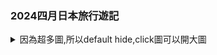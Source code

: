 <!--
.. title: 2024四月東京旅行(日光,秩父,大洗)
.. slug: 2024-april-tokyo-trip
.. date: 2024-05-03 00:03:54 UTC+08:00
.. tags: chinese,daily,travel
.. category: daily
.. link: 
.. description: 
.. type: text
-->

### 2024四月日本旅行遊記
<details>
<summary>因為超多圖,所以default hide,click圖可以開大圖</summary>
<h4>第一日</h4>
<details>
<br/>
係品川Prince Sakura Hotel住
<details>
    <summary>睇圖</summary>
    <a href="/images/2024_apr_tokyo_trip/20240423_174629.jpg">
        <img loading="lazy" src="/images/2024_apr_tokyo_trip/20240423_174629.thumbnail.jpg"/>
    </a>
    <br/>
    <a href="/images/2024_apr_tokyo_trip/20240423_174833.jpg">
        <img loading="lazy" src="/images/2024_apr_tokyo_trip/20240423_174833.thumbnail.jpg"/>
    </a>
    <br/>
    <a href="/images/2024_apr_tokyo_trip/20240423_182421.jpg">
        <img loading="lazy" src="/images/2024_apr_tokyo_trip/20240423_182421.thumbnail.jpg"/>
    </a>
    <br/>
    <a href="/images/2024_apr_tokyo_trip/20240423_182426.jpg">
        <img loading="lazy" src="/images/2024_apr_tokyo_trip/20240423_182426.thumbnail.jpg"/>
    </a>
    <br/>
    <a href="/images/2024_apr_tokyo_trip/20240423_182432.jpg">
        <img loading="lazy" src="/images/2024_apr_tokyo_trip/20240423_182432.thumbnail.jpg"/>
    </a>
    <br/>
    <a href="/images/2024_apr_tokyo_trip/20240423_182559.jpg">
        <img loading="lazy" src="/images/2024_apr_tokyo_trip/20240423_182559.thumbnail.jpg"/>
    </a>
    <br/>
    <a href="/images/2024_apr_tokyo_trip/20240423_182955.jpg">
        <img loading="lazy" src="/images/2024_apr_tokyo_trip/20240423_182955.thumbnail.jpg"/>
    </a>
    <br/>
    <a href="/images/2024_apr_tokyo_trip/20240423_235701.jpg"><img loading="lazy" src="/images/2024_apr_tokyo_trip/20240423_235701.thumbnail.jpg"></a><br/>
</details>

<br/>
夜晚食焼肉ジャンボはなれ
<details>
    <summary>睇圖</summary>
    <a href="/images/2024_apr_tokyo_trip/20240423_214047.jpg">
        <img loading="lazy" src="/images/2024_apr_tokyo_trip/20240423_214047.thumbnail.jpg"/>
    </a>
    <br/>
    <a href="/images/2024_apr_tokyo_trip/20240423_214540.jpg">
        <img loading="lazy" src="/images/2024_apr_tokyo_trip/20240423_214540.thumbnail.jpg"/>
    </a>
    <br/>
    <a href="/images/2024_apr_tokyo_trip/20240423_225015.jpg"><img loading="lazy" src="/images/2024_apr_tokyo_trip/20240423_225015.thumbnail.jpg"></a><br/>
    <a href="/images/2024_apr_tokyo_trip/20240423_215122.jpg"><img loading="lazy" src="/images/2024_apr_tokyo_trip/20240423_215122.thumbnail.jpg"></a><br/>
    <a href="/images/2024_apr_tokyo_trip/20240423_215330.jpg"><img loading="lazy" src="/images/2024_apr_tokyo_trip/20240423_215330.thumbnail.jpg"></a><br/>
    <a href="/images/2024_apr_tokyo_trip/20240423_215715.jpg"><img loading="lazy" src="/images/2024_apr_tokyo_trip/20240423_215715.thumbnail.jpg"></a><br/>
    <a href="/images/2024_apr_tokyo_trip/20240423_220259.jpg"><img loading="lazy" src="/images/2024_apr_tokyo_trip/20240423_220259.thumbnail.jpg"></a><br/>
    <a href="/images/2024_apr_tokyo_trip/20240423_222114.jpg"><img loading="lazy" src="/images/2024_apr_tokyo_trip/20240423_222114.thumbnail.jpg"></a><br/>
    <a href="/images/2024_apr_tokyo_trip/20240423_223130.jpg"><img loading="lazy" src="/images/2024_apr_tokyo_trip/20240423_223130.thumbnail.jpg"></a><br/>
    <a href="/images/2024_apr_tokyo_trip/20240423_223409.jpg"><img loading="lazy" src="/images/2024_apr_tokyo_trip/20240423_223409.thumbnail.jpg"></a><br/>
    <a href="/images/2024_apr_tokyo_trip/20240423_225005.jpg"><img loading="lazy" src="/images/2024_apr_tokyo_trip/20240423_225005.thumbnail.jpg"></a><br/>
    <a href="/images/2024_apr_tokyo_trip/20240423_225008.jpg"><img loading="lazy" src="/images/2024_apr_tokyo_trip/20240423_225008.thumbnail.jpg"></a><br/>
</details>
</details>

<h4>第二日</h4>
<details>
<br/>
朝早淺草
<details>
    <summary>睇圖</summary>
<a href="/images/2024_apr_tokyo_trip/20240424_080225.jpg"><img loading="lazy" src="/images/2024_apr_tokyo_trip/20240424_080225.thumbnail.jpg"></a><br/>
<a href="/images/2024_apr_tokyo_trip/20240424_080752.jpg"><img loading="lazy" src="/images/2024_apr_tokyo_trip/20240424_080752.thumbnail.jpg"></a><br/>
<a href="/images/2024_apr_tokyo_trip/20240424_080757.jpg"><img loading="lazy" src="/images/2024_apr_tokyo_trip/20240424_080757.thumbnail.jpg"></a><br/>
<a href="/images/2024_apr_tokyo_trip/20240424_080932.jpg"><img loading="lazy" src="/images/2024_apr_tokyo_trip/20240424_080932.thumbnail.jpg"></a><br/>
<a href="/images/2024_apr_tokyo_trip/20240424_081216.jpg"><img loading="lazy" src="/images/2024_apr_tokyo_trip/20240424_081216.thumbnail.jpg"></a><br/>
</details>

<br/>
去日光
<details>
    <summary>睇圖</summary>
<a href="/images/2024_apr_tokyo_trip/20240424_085009.jpg"><img loading="lazy" src="/images/2024_apr_tokyo_trip/20240424_085009.thumbnail.jpg"></a><br/>
</details>

<br/>
日光東照宮
<details>
    <summary>睇圖</summary>
<a href="/images/2024_apr_tokyo_trip/20240424_112839.jpg"><img loading="lazy" src="/images/2024_apr_tokyo_trip/20240424_112839.thumbnail.jpg"></a><br/>
<a href="/images/2024_apr_tokyo_trip/20240424_113150.jpg"><img loading="lazy" src="/images/2024_apr_tokyo_trip/20240424_113150.thumbnail.jpg"></a><br/>
<a href="/images/2024_apr_tokyo_trip/20240424_113157.jpg"><img loading="lazy" src="/images/2024_apr_tokyo_trip/20240424_113157.thumbnail.jpg"></a><br/>
<a href="/images/2024_apr_tokyo_trip/20240424_113423.jpg"><img loading="lazy" src="/images/2024_apr_tokyo_trip/20240424_113423.thumbnail.jpg"></a><br/>
<a href="/images/2024_apr_tokyo_trip/20240424_113823.jpg"><img loading="lazy" src="/images/2024_apr_tokyo_trip/20240424_113823.thumbnail.jpg"></a><br/>
<a href="/images/2024_apr_tokyo_trip/20240424_113829.jpg"><img loading="lazy" src="/images/2024_apr_tokyo_trip/20240424_113829.thumbnail.jpg"></a><br/>
<a href="/images/2024_apr_tokyo_trip/20240424_113918.jpg"><img loading="lazy" src="/images/2024_apr_tokyo_trip/20240424_113918.thumbnail.jpg"></a><br/>
<a href="/images/2024_apr_tokyo_trip/20240424_113937.jpg"><img loading="lazy" src="/images/2024_apr_tokyo_trip/20240424_113937.thumbnail.jpg"></a><br/>
<a href="/images/2024_apr_tokyo_trip/20240424_113957.jpg"><img loading="lazy" src="/images/2024_apr_tokyo_trip/20240424_113957.thumbnail.jpg"></a><br/>
<a href="/images/2024_apr_tokyo_trip/20240424_114202.jpg"><img loading="lazy" src="/images/2024_apr_tokyo_trip/20240424_114202.thumbnail.jpg"></a><br/>
<a href="/images/2024_apr_tokyo_trip/20240424_114210.jpg"><img loading="lazy" src="/images/2024_apr_tokyo_trip/20240424_114210.thumbnail.jpg"></a><br/>
<a href="/images/2024_apr_tokyo_trip/20240424_114218.jpg"><img loading="lazy" src="/images/2024_apr_tokyo_trip/20240424_114218.thumbnail.jpg"></a><br/>
<a href="/images/2024_apr_tokyo_trip/20240424_114246.jpg"><img loading="lazy" src="/images/2024_apr_tokyo_trip/20240424_114246.thumbnail.jpg"></a><br/>
<a href="/images/2024_apr_tokyo_trip/20240424_114321.jpg"><img loading="lazy" src="/images/2024_apr_tokyo_trip/20240424_114321.thumbnail.jpg"></a><br/>
<a href="/images/2024_apr_tokyo_trip/20240424_114328.jpg"><img loading="lazy" src="/images/2024_apr_tokyo_trip/20240424_114328.thumbnail.jpg"></a><br/>
<a href="/images/2024_apr_tokyo_trip/20240424_114334.jpg"><img loading="lazy" src="/images/2024_apr_tokyo_trip/20240424_114334.thumbnail.jpg"></a><br/>
<a href="/images/2024_apr_tokyo_trip/20240424_114424.jpg"><img loading="lazy" src="/images/2024_apr_tokyo_trip/20240424_114424.thumbnail.jpg"></a><br/>
<a href="/images/2024_apr_tokyo_trip/20240424_114456.jpg"><img loading="lazy" src="/images/2024_apr_tokyo_trip/20240424_114456.thumbnail.jpg"></a><br/>
<a href="/images/2024_apr_tokyo_trip/20240424_115349.jpg"><img loading="lazy" src="/images/2024_apr_tokyo_trip/20240424_115349.thumbnail.jpg"></a><br/>
<a href="/images/2024_apr_tokyo_trip/20240424_115421.jpg"><img loading="lazy" src="/images/2024_apr_tokyo_trip/20240424_115421.thumbnail.jpg"></a><br/>
<a href="/images/2024_apr_tokyo_trip/20240424_115426.jpg"><img loading="lazy" src="/images/2024_apr_tokyo_trip/20240424_115426.thumbnail.jpg"></a><br/>
<a href="/images/2024_apr_tokyo_trip/20240424_115644.jpg"><img loading="lazy" src="/images/2024_apr_tokyo_trip/20240424_115644.thumbnail.jpg"></a><br/>
<a href="/images/2024_apr_tokyo_trip/20240424_120323.jpg"><img loading="lazy" src="/images/2024_apr_tokyo_trip/20240424_120323.thumbnail.jpg"></a><br/>
<a href="/images/2024_apr_tokyo_trip/20240424_121730.jpg"><img loading="lazy" src="/images/2024_apr_tokyo_trip/20240424_121730.thumbnail.jpg"></a><br/>
<a href="/images/2024_apr_tokyo_trip/20240424_121906.jpg"><img loading="lazy" src="/images/2024_apr_tokyo_trip/20240424_121906.thumbnail.jpg"></a><br/>
<a href="/images/2024_apr_tokyo_trip/20240424_121909.jpg"><img loading="lazy" src="/images/2024_apr_tokyo_trip/20240424_121909.thumbnail.jpg"></a><br/>
<a href="/images/2024_apr_tokyo_trip/20240424_124822.jpg"><img loading="lazy" src="/images/2024_apr_tokyo_trip/20240424_124822.thumbnail.jpg"></a><br/>
<a href="/images/2024_apr_tokyo_trip/20240424_124948.jpg"><img loading="lazy" src="/images/2024_apr_tokyo_trip/20240424_124948.thumbnail.jpg"></a><br/>
<a href="/images/2024_apr_tokyo_trip/20240424_125051.jpg"><img loading="lazy" src="/images/2024_apr_tokyo_trip/20240424_125051.thumbnail.jpg"></a><br/>
<a href="/images/2024_apr_tokyo_trip/20240424_125200.jpg"><img loading="lazy" src="/images/2024_apr_tokyo_trip/20240424_125200.thumbnail.jpg"></a><br/>
<a href="/images/2024_apr_tokyo_trip/20240424_125404.jpg"><img loading="lazy" src="/images/2024_apr_tokyo_trip/20240424_125404.thumbnail.jpg"></a><br/>
<a href="/images/2024_apr_tokyo_trip/20240424_125406.jpg"><img loading="lazy" src="/images/2024_apr_tokyo_trip/20240424_125406.thumbnail.jpg"></a><br/>
<a href="/images/2024_apr_tokyo_trip/20240424_130334.jpg"><img loading="lazy" src="/images/2024_apr_tokyo_trip/20240424_130334.thumbnail.jpg"></a><br/>
</details>

<br/>
經過いろは坂上左山
<details>
    <summary>睇圖</summary>
<a href="/images/2024_apr_tokyo_trip/20240424_141532.jpg"><img loading="lazy" src="/images/2024_apr_tokyo_trip/20240424_141532.thumbnail.jpg"></a><br/>
<a href="/images/2024_apr_tokyo_trip/20240424_141804.jpg"><img loading="lazy" src="/images/2024_apr_tokyo_trip/20240424_141804.thumbnail.jpg"></a><br/>
<a href="/images/2024_apr_tokyo_trip/20240424_141807.jpg"><img loading="lazy" src="/images/2024_apr_tokyo_trip/20240424_141807.thumbnail.jpg"></a><br/>
<a href="/images/2024_apr_tokyo_trip/20240424_142031.jpg"><img loading="lazy" src="/images/2024_apr_tokyo_trip/20240424_142031.thumbnail.jpg"></a><br/>
<a href="/images/2024_apr_tokyo_trip/20240424_142137.jpg"><img loading="lazy" src="/images/2024_apr_tokyo_trip/20240424_142137.thumbnail.jpg"></a><br/>
<a href="/images/2024_apr_tokyo_trip/20240424_142356.jpg"><img loading="lazy" src="/images/2024_apr_tokyo_trip/20240424_142356.thumbnail.jpg"></a><br/>
<a href="/images/2024_apr_tokyo_trip/20240424_143037.jpg"><img loading="lazy" src="/images/2024_apr_tokyo_trip/20240424_143037.thumbnail.jpg"></a><br/>
<a href="/images/2024_apr_tokyo_trip/20240424_143045.jpg"><img loading="lazy" src="/images/2024_apr_tokyo_trip/20240424_143045.thumbnail.jpg"></a><br/>
<a href="/images/2024_apr_tokyo_trip/20240424_143121.jpg"><img loading="lazy" src="/images/2024_apr_tokyo_trip/20240424_143121.thumbnail.jpg"></a><br/>
<a href="/images/2024_apr_tokyo_trip/20240424_143125.jpg"><img loading="lazy" src="/images/2024_apr_tokyo_trip/20240424_143125.thumbnail.jpg"></a><br/>
<a href="/images/2024_apr_tokyo_trip/20240424_143133.jpg"><img loading="lazy" src="/images/2024_apr_tokyo_trip/20240424_143133.thumbnail.jpg"></a><br/>
<a href="/images/2024_apr_tokyo_trip/20240424_143209.jpg"><img loading="lazy" src="/images/2024_apr_tokyo_trip/20240424_143209.thumbnail.jpg"></a><br/>
<a href="/images/2024_apr_tokyo_trip/20240424_143352.jpg"><img loading="lazy" src="/images/2024_apr_tokyo_trip/20240424_143352.thumbnail.jpg"></a><br/>
<a href="/images/2024_apr_tokyo_trip/20240424_143358.jpg"><img loading="lazy" src="/images/2024_apr_tokyo_trip/20240424_143358.thumbnail.jpg"></a><br/>
<a href="/images/2024_apr_tokyo_trip/20240424_143759.jpg"><img loading="lazy" src="/images/2024_apr_tokyo_trip/20240424_143759.thumbnail.jpg"></a><br/>
<a href="/images/2024_apr_tokyo_trip/20240424_143805.jpg"><img loading="lazy" src="/images/2024_apr_tokyo_trip/20240424_143805.thumbnail.jpg"></a><br/>
<a href="/images/2024_apr_tokyo_trip/20240424_152424.jpg"><img loading="lazy" src="/images/2024_apr_tokyo_trip/20240424_152424.thumbnail.jpg"></a><br/>
<a href="/images/2024_apr_tokyo_trip/20240424_152427.jpg"><img loading="lazy" src="/images/2024_apr_tokyo_trip/20240424_152427.thumbnail.jpg"></a><br/>
<a href="/images/2024_apr_tokyo_trip/20240424_155408.jpg"><img loading="lazy" src="/images/2024_apr_tokyo_trip/20240424_155408.thumbnail.jpg"></a><br/>
<a href="/images/2024_apr_tokyo_trip/20240424_155619.jpg"><img loading="lazy" src="/images/2024_apr_tokyo_trip/20240424_155619.thumbnail.jpg"></a><br/>
<a href="/images/2024_apr_tokyo_trip/20240424_163229.jpg"><img loading="lazy" src="/images/2024_apr_tokyo_trip/20240424_163229.thumbnail.jpg"></a><br/>
</details>
</details>

<h4>第三日</h4>
<details>
<br/>
Katsuプリポー
<details>
    <summary>睇圖</summary>
<a href="/images/2024_apr_tokyo_trip/20240425_123059.jpg"><img loading="lazy" src="/images/2024_apr_tokyo_trip/20240425_123059.thumbnail.jpg"></a><br/>
<a href="/images/2024_apr_tokyo_trip/20240425_123253.jpg"><img loading="lazy" src="/images/2024_apr_tokyo_trip/20240425_123253.thumbnail.jpg"></a><br/>
<a href="/images/2024_apr_tokyo_trip/20240425_123313.jpg"><img loading="lazy" src="/images/2024_apr_tokyo_trip/20240425_123313.thumbnail.jpg"></a><br/>
<a href="/images/2024_apr_tokyo_trip/20240425_123404.jpg"><img loading="lazy" src="/images/2024_apr_tokyo_trip/20240425_123404.thumbnail.jpg"></a><br/>
<a href="/images/2024_apr_tokyo_trip/20240425_123448.jpg"><img loading="lazy" src="/images/2024_apr_tokyo_trip/20240425_123448.thumbnail.jpg"></a><br/>
<a href="/images/2024_apr_tokyo_trip/20240425_124848.jpg"><img loading="lazy" src="/images/2024_apr_tokyo_trip/20240425_124848.thumbnail.jpg"></a><br/>
<a href="/images/2024_apr_tokyo_trip/20240425_124925.jpg"><img loading="lazy" src="/images/2024_apr_tokyo_trip/20240425_124925.thumbnail.jpg"></a><br/>
</details>

<br/>
焼鳥おみ乃
<details>
    <summary>睇圖</summary>
<a href="/images/2024_apr_tokyo_trip/20240425_192716.jpg"><img loading="lazy" src="/images/2024_apr_tokyo_trip/20240425_192716.thumbnail.jpg"></a><br/>
<a href="/images/2024_apr_tokyo_trip/20240425_193619.jpg"><img loading="lazy" src="/images/2024_apr_tokyo_trip/20240425_193619.thumbnail.jpg"></a><br/>
<a href="/images/2024_apr_tokyo_trip/20240425_194026.jpg"><img loading="lazy" src="/images/2024_apr_tokyo_trip/20240425_194026.thumbnail.jpg"></a><br/>
<a href="/images/2024_apr_tokyo_trip/20240425_194428.jpg"><img loading="lazy" src="/images/2024_apr_tokyo_trip/20240425_194428.thumbnail.jpg"></a><br/>
<a href="/images/2024_apr_tokyo_trip/20240425_194933.jpg"><img loading="lazy" src="/images/2024_apr_tokyo_trip/20240425_194933.thumbnail.jpg"></a><br/>
<a href="/images/2024_apr_tokyo_trip/20240425_194936.jpg"><img loading="lazy" src="/images/2024_apr_tokyo_trip/20240425_194936.thumbnail.jpg"></a><br/>
<a href="/images/2024_apr_tokyo_trip/20240425_195158.jpg"><img loading="lazy" src="/images/2024_apr_tokyo_trip/20240425_195158.thumbnail.jpg"></a><br/>
<a href="/images/2024_apr_tokyo_trip/20240425_195200.jpg"><img loading="lazy" src="/images/2024_apr_tokyo_trip/20240425_195200.thumbnail.jpg"></a><br/>
<a href="/images/2024_apr_tokyo_trip/20240425_195401.jpg"><img loading="lazy" src="/images/2024_apr_tokyo_trip/20240425_195401.thumbnail.jpg"></a><br/>
<a href="/images/2024_apr_tokyo_trip/20240425_195839.jpg"><img loading="lazy" src="/images/2024_apr_tokyo_trip/20240425_195839.thumbnail.jpg"></a><br/>
<a href="/images/2024_apr_tokyo_trip/20240425_200100.jpg"><img loading="lazy" src="/images/2024_apr_tokyo_trip/20240425_200100.thumbnail.jpg"></a><br/>
<a href="/images/2024_apr_tokyo_trip/20240425_200441.jpg"><img loading="lazy" src="/images/2024_apr_tokyo_trip/20240425_200441.thumbnail.jpg"></a><br/>
<a href="/images/2024_apr_tokyo_trip/20240425_201022.jpg"><img loading="lazy" src="/images/2024_apr_tokyo_trip/20240425_201022.thumbnail.jpg"></a><br/>
<a href="/images/2024_apr_tokyo_trip/20240425_201547.jpg"><img loading="lazy" src="/images/2024_apr_tokyo_trip/20240425_201547.thumbnail.jpg"></a><br/>
<a href="/images/2024_apr_tokyo_trip/20240425_201554.jpg"><img loading="lazy" src="/images/2024_apr_tokyo_trip/20240425_201554.thumbnail.jpg"></a><br/>
<a href="/images/2024_apr_tokyo_trip/20240425_201832.jpg"><img loading="lazy" src="/images/2024_apr_tokyo_trip/20240425_201832.thumbnail.jpg"></a><br/>
<a href="/images/2024_apr_tokyo_trip/20240425_202354.jpg"><img loading="lazy" src="/images/2024_apr_tokyo_trip/20240425_202354.thumbnail.jpg"></a><br/>
<a href="/images/2024_apr_tokyo_trip/20240425_202741.jpg"><img loading="lazy" src="/images/2024_apr_tokyo_trip/20240425_202741.thumbnail.jpg"></a><br/>
<a href="/images/2024_apr_tokyo_trip/20240425_203412.jpg"><img loading="lazy" src="/images/2024_apr_tokyo_trip/20240425_203412.thumbnail.jpg"></a><br/>
<a href="/images/2024_apr_tokyo_trip/20240425_203759.jpg"><img loading="lazy" src="/images/2024_apr_tokyo_trip/20240425_203759.thumbnail.jpg"></a><br/>
<a href="/images/2024_apr_tokyo_trip/20240425_203803.jpg"><img loading="lazy" src="/images/2024_apr_tokyo_trip/20240425_203803.thumbnail.jpg"></a><br/>
<a href="/images/2024_apr_tokyo_trip/20240425_203835.jpg"><img loading="lazy" src="/images/2024_apr_tokyo_trip/20240425_203835.thumbnail.jpg"></a><br/>
<a href="/images/2024_apr_tokyo_trip/20240425_204312.jpg"><img loading="lazy" src="/images/2024_apr_tokyo_trip/20240425_204312.thumbnail.jpg"></a><br/>
<a href="/images/2024_apr_tokyo_trip/20240425_205017.jpg"><img loading="lazy" src="/images/2024_apr_tokyo_trip/20240425_205017.thumbnail.jpg"></a><br/>
<a href="/images/2024_apr_tokyo_trip/20240425_205343.jpg"><img loading="lazy" src="/images/2024_apr_tokyo_trip/20240425_205343.thumbnail.jpg"></a><br/>
<a href="/images/2024_apr_tokyo_trip/20240425_210218.jpg"><img loading="lazy" src="/images/2024_apr_tokyo_trip/20240425_210218.thumbnail.jpg"></a><br/>
<a href="/images/2024_apr_tokyo_trip/20240425_210258.jpg"><img loading="lazy" src="/images/2024_apr_tokyo_trip/20240425_210258.thumbnail.jpg"></a><br/>
<a href="/images/2024_apr_tokyo_trip/20240425_210301.jpg"><img loading="lazy" src="/images/2024_apr_tokyo_trip/20240425_210301.thumbnail.jpg"></a><br/>
<a href="/images/2024_apr_tokyo_trip/20240425_210715.jpg"><img loading="lazy" src="/images/2024_apr_tokyo_trip/20240425_210715.thumbnail.jpg"></a><br/>
<a href="/images/2024_apr_tokyo_trip/20240425_211451.jpg"><img loading="lazy" src="/images/2024_apr_tokyo_trip/20240425_211451.thumbnail.jpg"></a><br/>
<a href="/images/2024_apr_tokyo_trip/20240425_211839.jpg"><img loading="lazy" src="/images/2024_apr_tokyo_trip/20240425_211839.thumbnail.jpg"></a><br/>
<a href="/images/2024_apr_tokyo_trip/20240425_212633.jpg"><img loading="lazy" src="/images/2024_apr_tokyo_trip/20240425_212633.thumbnail.jpg"></a><br/>
<a href="/images/2024_apr_tokyo_trip/20240425_213257.jpg"><img loading="lazy" src="/images/2024_apr_tokyo_trip/20240425_213257.thumbnail.jpg"></a><br/>
<a href="/images/2024_apr_tokyo_trip/20240425_213719.jpg"><img loading="lazy" src="/images/2024_apr_tokyo_trip/20240425_213719.thumbnail.jpg"></a><br/>
<a href="/images/2024_apr_tokyo_trip/20240425_214349.jpg"><img loading="lazy" src="/images/2024_apr_tokyo_trip/20240425_214349.thumbnail.jpg"></a><br/>
<a href="/images/2024_apr_tokyo_trip/20240425_220028.jpg"><img loading="lazy" src="/images/2024_apr_tokyo_trip/20240425_220028.thumbnail.jpg"></a><br/>
</details>
</details>

<h4>第四日</h4>
<details>
<br/>
恵比寿えんどう
<details>
    <summary>睇圖</summary>
<a href="/images/2024_apr_tokyo_trip/20240426_120017.jpg"><img loading="lazy" src="/images/2024_apr_tokyo_trip/20240426_120017.thumbnail.jpg"></a><br/>
<a href="/images/2024_apr_tokyo_trip/20240426_120521.jpg"><img loading="lazy" src="/images/2024_apr_tokyo_trip/20240426_120521.thumbnail.jpg"></a><br/>
<a href="/images/2024_apr_tokyo_trip/20240426_120747.jpg"><img loading="lazy" src="/images/2024_apr_tokyo_trip/20240426_120747.thumbnail.jpg"></a><br/>
<a href="/images/2024_apr_tokyo_trip/20240426_121127.jpg"><img loading="lazy" src="/images/2024_apr_tokyo_trip/20240426_121127.thumbnail.jpg"></a><br/>
<a href="/images/2024_apr_tokyo_trip/20240426_121609.jpg"><img loading="lazy" src="/images/2024_apr_tokyo_trip/20240426_121609.thumbnail.jpg"></a><br/>
<a href="/images/2024_apr_tokyo_trip/20240426_122103.jpg"><img loading="lazy" src="/images/2024_apr_tokyo_trip/20240426_122103.thumbnail.jpg"></a><br/>
<a href="/images/2024_apr_tokyo_trip/20240426_122247.jpg"><img loading="lazy" src="/images/2024_apr_tokyo_trip/20240426_122247.thumbnail.jpg"></a><br/>
<a href="/images/2024_apr_tokyo_trip/20240426_122716.jpg"><img loading="lazy" src="/images/2024_apr_tokyo_trip/20240426_122716.thumbnail.jpg"></a><br/>
<a href="/images/2024_apr_tokyo_trip/20240426_123038.jpg"><img loading="lazy" src="/images/2024_apr_tokyo_trip/20240426_123038.thumbnail.jpg"></a><br/>
<a href="/images/2024_apr_tokyo_trip/20240426_123657.jpg"><img loading="lazy" src="/images/2024_apr_tokyo_trip/20240426_123657.thumbnail.jpg"></a><br/>
<a href="/images/2024_apr_tokyo_trip/20240426_123747.jpg"><img loading="lazy" src="/images/2024_apr_tokyo_trip/20240426_123747.thumbnail.jpg"></a><br/>
<a href="/images/2024_apr_tokyo_trip/20240426_124044.jpg"><img loading="lazy" src="/images/2024_apr_tokyo_trip/20240426_124044.thumbnail.jpg"></a><br/>
<a href="/images/2024_apr_tokyo_trip/20240426_124403.jpg"><img loading="lazy" src="/images/2024_apr_tokyo_trip/20240426_124403.thumbnail.jpg"></a><br/>
<a href="/images/2024_apr_tokyo_trip/20240426_124718.jpg"><img loading="lazy" src="/images/2024_apr_tokyo_trip/20240426_124718.thumbnail.jpg"></a><br/>
<a href="/images/2024_apr_tokyo_trip/20240426_124825.jpg"><img loading="lazy" src="/images/2024_apr_tokyo_trip/20240426_124825.thumbnail.jpg"></a><br/>
<a href="/images/2024_apr_tokyo_trip/20240426_125446.jpg"><img loading="lazy" src="/images/2024_apr_tokyo_trip/20240426_125446.thumbnail.jpg"></a><br/>
<a href="/images/2024_apr_tokyo_trip/20240426_125448.jpg"><img loading="lazy" src="/images/2024_apr_tokyo_trip/20240426_125448.thumbnail.jpg"></a><br/>
<a href="/images/2024_apr_tokyo_trip/20240426_125838.jpg"><img loading="lazy" src="/images/2024_apr_tokyo_trip/20240426_125838.thumbnail.jpg"></a><br/>
<a href="/images/2024_apr_tokyo_trip/20240426_130121.jpg"><img loading="lazy" src="/images/2024_apr_tokyo_trip/20240426_130121.thumbnail.jpg"></a><br/>
<a href="/images/2024_apr_tokyo_trip/20240426_130914.jpg"><img loading="lazy" src="/images/2024_apr_tokyo_trip/20240426_130914.thumbnail.jpg"></a><br/>
<a href="/images/2024_apr_tokyo_trip/20240426_131000.jpg"><img loading="lazy" src="/images/2024_apr_tokyo_trip/20240426_131000.thumbnail.jpg"></a><br/>
<a href="/images/2024_apr_tokyo_trip/20240426_131752.jpg"><img loading="lazy" src="/images/2024_apr_tokyo_trip/20240426_131752.thumbnail.jpg"></a><br/>
<a href="/images/2024_apr_tokyo_trip/20240426_131957.jpg"><img loading="lazy" src="/images/2024_apr_tokyo_trip/20240426_131957.thumbnail.jpg"></a><br/>
<a href="/images/2024_apr_tokyo_trip/20240426_132313.jpg"><img loading="lazy" src="/images/2024_apr_tokyo_trip/20240426_132313.thumbnail.jpg"></a><br/>
<a href="/images/2024_apr_tokyo_trip/20240426_132709.jpg"><img loading="lazy" src="/images/2024_apr_tokyo_trip/20240426_132709.thumbnail.jpg"></a><br/>
<a href="/images/2024_apr_tokyo_trip/20240426_132712.jpg"><img loading="lazy" src="/images/2024_apr_tokyo_trip/20240426_132712.thumbnail.jpg"></a><br/>
<a href="/images/2024_apr_tokyo_trip/20240426_133023.jpg"><img loading="lazy" src="/images/2024_apr_tokyo_trip/20240426_133023.thumbnail.jpg"></a><br/>
</details>

<br/>
Pâtisserie Ryoco
<details>
    <summary>睇圖</summary>
<a href="/images/2024_apr_tokyo_trip/20240426_163713.jpg"><img loading="lazy" src="/images/2024_apr_tokyo_trip/20240426_163713.thumbnail.jpg"></a><br/>
<a href="/images/2024_apr_tokyo_trip/20240426_163715.jpg"><img loading="lazy" src="/images/2024_apr_tokyo_trip/20240426_163715.thumbnail.jpg"></a><br/>
<a href="/images/2024_apr_tokyo_trip/20240426_233421.jpg"><img loading="lazy" src="/images/2024_apr_tokyo_trip/20240426_233421.thumbnail.jpg"></a><br/>
<a href="/images/2024_apr_tokyo_trip/20240426_233424.jpg"><img loading="lazy" src="/images/2024_apr_tokyo_trip/20240426_233424.thumbnail.jpg"></a><br/>
</details>

<br/>
うなぎ魚政
<details>
    <summary>睇圖</summary>
<a href="/images/2024_apr_tokyo_trip/20240426_183144.jpg"><img loading="lazy" src="/images/2024_apr_tokyo_trip/20240426_183144.thumbnail.jpg"></a><br/>
<a href="/images/2024_apr_tokyo_trip/20240426_183645.jpg"><img loading="lazy" src="/images/2024_apr_tokyo_trip/20240426_183645.thumbnail.jpg"></a><br/>
<a href="/images/2024_apr_tokyo_trip/20240426_184602.jpg"><img loading="lazy" src="/images/2024_apr_tokyo_trip/20240426_184602.thumbnail.jpg"></a><br/>
<a href="/images/2024_apr_tokyo_trip/20240426_190542.jpg"><img loading="lazy" src="/images/2024_apr_tokyo_trip/20240426_190542.thumbnail.jpg"></a><br/>
<a href="/images/2024_apr_tokyo_trip/20240426_191155.jpg"><img loading="lazy" src="/images/2024_apr_tokyo_trip/20240426_191155.thumbnail.jpg"></a><br/>
<a href="/images/2024_apr_tokyo_trip/20240426_193331.jpg"><img loading="lazy" src="/images/2024_apr_tokyo_trip/20240426_193331.thumbnail.jpg"></a><br/>
<a href="/images/2024_apr_tokyo_trip/20240426_193411.jpg"><img loading="lazy" src="/images/2024_apr_tokyo_trip/20240426_193411.thumbnail.jpg"></a><br/>
<a href="/images/2024_apr_tokyo_trip/20240426_193426.jpg"><img loading="lazy" src="/images/2024_apr_tokyo_trip/20240426_193426.thumbnail.jpg"></a><br/>
<a href="/images/2024_apr_tokyo_trip/20240426_195839.jpg"><img loading="lazy" src="/images/2024_apr_tokyo_trip/20240426_195839.thumbnail.jpg"></a><br/>
<a href="/images/2024_apr_tokyo_trip/20240426_201927.jpg"><img loading="lazy" src="/images/2024_apr_tokyo_trip/20240426_201927.thumbnail.jpg"></a><br/>
<a href="/images/2024_apr_tokyo_trip/20240426_203215.jpg"><img loading="lazy" src="/images/2024_apr_tokyo_trip/20240426_203215.thumbnail.jpg"></a><br/>
</details>
</details>

<h4>第五日</h4>
<details>
<br/>
秩父ーーあの花聖地巡礼と芝桜
<details>
    <summary>睇圖</summary>
<a href="/images/2024_apr_tokyo_trip/20240427_102703.jpg"><img loading="lazy" src="/images/2024_apr_tokyo_trip/20240427_102703.thumbnail.jpg"></a><br/>
<a href="/images/2024_apr_tokyo_trip/20240427_102708.jpg"><img loading="lazy" src="/images/2024_apr_tokyo_trip/20240427_102708.thumbnail.jpg"></a><br/>
<a href="/images/2024_apr_tokyo_trip/20240427_102927.jpg"><img loading="lazy" src="/images/2024_apr_tokyo_trip/20240427_102927.thumbnail.jpg"></a><br/>
<a href="/images/2024_apr_tokyo_trip/20240427_103132.jpg"><img loading="lazy" src="/images/2024_apr_tokyo_trip/20240427_103132.thumbnail.jpg"></a><br/>
<a href="/images/2024_apr_tokyo_trip/20240427_103145.jpg"><img loading="lazy" src="/images/2024_apr_tokyo_trip/20240427_103145.thumbnail.jpg"></a><br/>
<a href="/images/2024_apr_tokyo_trip/20240427_104643.jpg"><img loading="lazy" src="/images/2024_apr_tokyo_trip/20240427_104643.thumbnail.jpg"></a><br/>
<a href="/images/2024_apr_tokyo_trip/20240427_105759.jpg"><img loading="lazy" src="/images/2024_apr_tokyo_trip/20240427_105759.thumbnail.jpg"></a><br/>
<a href="/images/2024_apr_tokyo_trip/20240427_110331.jpg"><img loading="lazy" src="/images/2024_apr_tokyo_trip/20240427_110331.thumbnail.jpg"></a><br/>
<a href="/images/2024_apr_tokyo_trip/20240427_112313.jpg"><img loading="lazy" src="/images/2024_apr_tokyo_trip/20240427_112313.thumbnail.jpg"></a><br/>
<a href="/images/2024_apr_tokyo_trip/20240427_112440.jpg"><img loading="lazy" src="/images/2024_apr_tokyo_trip/20240427_112440.thumbnail.jpg"></a><br/>
<a href="/images/2024_apr_tokyo_trip/20240427_112450.jpg"><img loading="lazy" src="/images/2024_apr_tokyo_trip/20240427_112450.thumbnail.jpg"></a><br/>
<a href="/images/2024_apr_tokyo_trip/20240427_112531.jpg"><img loading="lazy" src="/images/2024_apr_tokyo_trip/20240427_112531.thumbnail.jpg"></a><br/>
<a href="/images/2024_apr_tokyo_trip/20240427_112617.jpg"><img loading="lazy" src="/images/2024_apr_tokyo_trip/20240427_112617.thumbnail.jpg"></a><br/>
<a href="/images/2024_apr_tokyo_trip/20240427_112744.jpg"><img loading="lazy" src="/images/2024_apr_tokyo_trip/20240427_112744.thumbnail.jpg"></a><br/>
<a href="/images/2024_apr_tokyo_trip/20240427_112751.jpg"><img loading="lazy" src="/images/2024_apr_tokyo_trip/20240427_112751.thumbnail.jpg"></a><br/>
<a href="/images/2024_apr_tokyo_trip/20240427_112938.jpg"><img loading="lazy" src="/images/2024_apr_tokyo_trip/20240427_112938.thumbnail.jpg"></a><br/>
<a href="/images/2024_apr_tokyo_trip/20240427_113019.jpg"><img loading="lazy" src="/images/2024_apr_tokyo_trip/20240427_113019.thumbnail.jpg"></a><br/>
<a href="/images/2024_apr_tokyo_trip/20240427_114310.jpg"><img loading="lazy" src="/images/2024_apr_tokyo_trip/20240427_114310.thumbnail.jpg"></a><br/>
<a href="/images/2024_apr_tokyo_trip/20240427_114409.jpg"><img loading="lazy" src="/images/2024_apr_tokyo_trip/20240427_114409.thumbnail.jpg"></a><br/>
<a href="/images/2024_apr_tokyo_trip/20240427_120121.jpg"><img loading="lazy" src="/images/2024_apr_tokyo_trip/20240427_120121.thumbnail.jpg"></a><br/>
<a href="/images/2024_apr_tokyo_trip/20240427_120426.jpg"><img loading="lazy" src="/images/2024_apr_tokyo_trip/20240427_120426.thumbnail.jpg"></a><br/>
<a href="/images/2024_apr_tokyo_trip/20240427_120457.jpg"><img loading="lazy" src="/images/2024_apr_tokyo_trip/20240427_120457.thumbnail.jpg"></a><br/>
<a href="/images/2024_apr_tokyo_trip/20240427_120526.jpg"><img loading="lazy" src="/images/2024_apr_tokyo_trip/20240427_120526.thumbnail.jpg"></a><br/>
<a href="/images/2024_apr_tokyo_trip/20240427_122211.jpg"><img loading="lazy" src="/images/2024_apr_tokyo_trip/20240427_122211.thumbnail.jpg"></a><br/>
<a href="/images/2024_apr_tokyo_trip/20240427_122219.jpg"><img loading="lazy" src="/images/2024_apr_tokyo_trip/20240427_122219.thumbnail.jpg"></a><br/>
<a href="/images/2024_apr_tokyo_trip/20240427_123745.jpg"><img loading="lazy" src="/images/2024_apr_tokyo_trip/20240427_123745.thumbnail.jpg"></a><br/>
<a href="/images/2024_apr_tokyo_trip/20240427_123915.jpg"><img loading="lazy" src="/images/2024_apr_tokyo_trip/20240427_123915.thumbnail.jpg"></a><br/>
<a href="/images/2024_apr_tokyo_trip/20240427_123931.jpg"><img loading="lazy" src="/images/2024_apr_tokyo_trip/20240427_123931.thumbnail.jpg"></a><br/>
<a href="/images/2024_apr_tokyo_trip/20240427_124055.jpg"><img loading="lazy" src="/images/2024_apr_tokyo_trip/20240427_124055.thumbnail.jpg"></a><br/>
<a href="/images/2024_apr_tokyo_trip/20240427_124156.jpg"><img loading="lazy" src="/images/2024_apr_tokyo_trip/20240427_124156.thumbnail.jpg"></a><br/>
<a href="/images/2024_apr_tokyo_trip/20240427_124252.jpg"><img loading="lazy" src="/images/2024_apr_tokyo_trip/20240427_124252.thumbnail.jpg"></a><br/>
<a href="/images/2024_apr_tokyo_trip/20240427_124302.jpg"><img loading="lazy" src="/images/2024_apr_tokyo_trip/20240427_124302.thumbnail.jpg"></a><br/>
<a href="/images/2024_apr_tokyo_trip/20240427_124319.jpg"><img loading="lazy" src="/images/2024_apr_tokyo_trip/20240427_124319.thumbnail.jpg"></a><br/>
<a href="/images/2024_apr_tokyo_trip/20240427_124335.jpg"><img loading="lazy" src="/images/2024_apr_tokyo_trip/20240427_124335.thumbnail.jpg"></a><br/>
<a href="/images/2024_apr_tokyo_trip/20240427_124457.jpg"><img loading="lazy" src="/images/2024_apr_tokyo_trip/20240427_124457.thumbnail.jpg"></a><br/>
<a href="/images/2024_apr_tokyo_trip/20240427_125154.jpg"><img loading="lazy" src="/images/2024_apr_tokyo_trip/20240427_125154.thumbnail.jpg"></a><br/>
<a href="/images/2024_apr_tokyo_trip/20240427_125804.jpg"><img loading="lazy" src="/images/2024_apr_tokyo_trip/20240427_125804.thumbnail.jpg"></a><br/>
<a href="/images/2024_apr_tokyo_trip/20240427_130658.jpg"><img loading="lazy" src="/images/2024_apr_tokyo_trip/20240427_130658.thumbnail.jpg"></a><br/>
<a href="/images/2024_apr_tokyo_trip/20240427_132443.jpg"><img loading="lazy" src="/images/2024_apr_tokyo_trip/20240427_132443.thumbnail.jpg"></a><br/>
<a href="/images/2024_apr_tokyo_trip/20240427_132514.jpg"><img loading="lazy" src="/images/2024_apr_tokyo_trip/20240427_132514.thumbnail.jpg"></a><br/>
<a href="/images/2024_apr_tokyo_trip/20240427_133624.jpg"><img loading="lazy" src="/images/2024_apr_tokyo_trip/20240427_133624.thumbnail.jpg"></a><br/>
<a href="/images/2024_apr_tokyo_trip/20240427_134921.jpg"><img loading="lazy" src="/images/2024_apr_tokyo_trip/20240427_134921.thumbnail.jpg"></a><br/>
<a href="/images/2024_apr_tokyo_trip/20240427_141059.jpg"><img loading="lazy" src="/images/2024_apr_tokyo_trip/20240427_141059.thumbnail.jpg"></a><br/>
<a href="/images/2024_apr_tokyo_trip/20240427_144742.jpg"><img loading="lazy" src="/images/2024_apr_tokyo_trip/20240427_144742.thumbnail.jpg"></a><br/>
<a href="/images/2024_apr_tokyo_trip/20240427_144757.jpg"><img loading="lazy" src="/images/2024_apr_tokyo_trip/20240427_144757.thumbnail.jpg"></a><br/>
<a href="/images/2024_apr_tokyo_trip/20240427_145011.jpg"><img loading="lazy" src="/images/2024_apr_tokyo_trip/20240427_145011.thumbnail.jpg"></a><br/>
<a href="/images/2024_apr_tokyo_trip/20240427_145013.jpg"><img loading="lazy" src="/images/2024_apr_tokyo_trip/20240427_145013.thumbnail.jpg"></a><br/>
<a href="/images/2024_apr_tokyo_trip/20240427_145137.jpg"><img loading="lazy" src="/images/2024_apr_tokyo_trip/20240427_145137.thumbnail.jpg"></a><br/>
<a href="/images/2024_apr_tokyo_trip/20240427_150952.jpg"><img loading="lazy" src="/images/2024_apr_tokyo_trip/20240427_150952.thumbnail.jpg"></a><br/>
<a href="/images/2024_apr_tokyo_trip/20240427_150954.jpg"><img loading="lazy" src="/images/2024_apr_tokyo_trip/20240427_150954.thumbnail.jpg"></a><br/>
<a href="/images/2024_apr_tokyo_trip/20240427_151123.jpg"><img loading="lazy" src="/images/2024_apr_tokyo_trip/20240427_151123.thumbnail.jpg"></a><br/>
<a href="/images/2024_apr_tokyo_trip/20240427_151126.jpg"><img loading="lazy" src="/images/2024_apr_tokyo_trip/20240427_151126.thumbnail.jpg"></a><br/>
<a href="/images/2024_apr_tokyo_trip/20240427_151450.jpg"><img loading="lazy" src="/images/2024_apr_tokyo_trip/20240427_151450.thumbnail.jpg"></a><br/>
<a href="/images/2024_apr_tokyo_trip/20240427_151558.jpg"><img loading="lazy" src="/images/2024_apr_tokyo_trip/20240427_151558.thumbnail.jpg"></a><br/>
<a href="/images/2024_apr_tokyo_trip/20240427_151745.jpg"><img loading="lazy" src="/images/2024_apr_tokyo_trip/20240427_151745.thumbnail.jpg"></a><br/>
</details>

<br/>
蕃YORONIKU
<details>
    <summary>睇圖</summary>
<a href="/images/2024_apr_tokyo_trip/20240427_201853.jpg"><img loading="lazy" src="/images/2024_apr_tokyo_trip/20240427_201853.thumbnail.jpg"></a><br/>
<a href="/images/2024_apr_tokyo_trip/20240427_201859.jpg"><img loading="lazy" src="/images/2024_apr_tokyo_trip/20240427_201859.thumbnail.jpg"></a><br/>
<a href="/images/2024_apr_tokyo_trip/20240427_201909.jpg"><img loading="lazy" src="/images/2024_apr_tokyo_trip/20240427_201909.thumbnail.jpg"></a><br/>
<a href="/images/2024_apr_tokyo_trip/20240427_202109.jpg"><img loading="lazy" src="/images/2024_apr_tokyo_trip/20240427_202109.thumbnail.jpg"></a><br/>
<a href="/images/2024_apr_tokyo_trip/20240427_202345.jpg"><img loading="lazy" src="/images/2024_apr_tokyo_trip/20240427_202345.thumbnail.jpg"></a><br/>
<a href="/images/2024_apr_tokyo_trip/20240427_202506.jpg"><img loading="lazy" src="/images/2024_apr_tokyo_trip/20240427_202506.thumbnail.jpg"></a><br/>
<a href="/images/2024_apr_tokyo_trip/20240427_202647.jpg"><img loading="lazy" src="/images/2024_apr_tokyo_trip/20240427_202647.thumbnail.jpg"></a><br/>
<a href="/images/2024_apr_tokyo_trip/20240427_203122.jpg"><img loading="lazy" src="/images/2024_apr_tokyo_trip/20240427_203122.thumbnail.jpg"></a><br/>
<a href="/images/2024_apr_tokyo_trip/20240427_203927.jpg"><img loading="lazy" src="/images/2024_apr_tokyo_trip/20240427_203927.thumbnail.jpg"></a><br/>
<a href="/images/2024_apr_tokyo_trip/20240427_204155.jpg"><img loading="lazy" src="/images/2024_apr_tokyo_trip/20240427_204155.thumbnail.jpg"></a><br/>
<a href="/images/2024_apr_tokyo_trip/20240427_204804.jpg"><img loading="lazy" src="/images/2024_apr_tokyo_trip/20240427_204804.thumbnail.jpg"></a><br/>
<a href="/images/2024_apr_tokyo_trip/20240427_205349.jpg"><img loading="lazy" src="/images/2024_apr_tokyo_trip/20240427_205349.thumbnail.jpg"></a><br/>
<a href="/images/2024_apr_tokyo_trip/20240427_205800.jpg"><img loading="lazy" src="/images/2024_apr_tokyo_trip/20240427_205800.thumbnail.jpg"></a><br/>
<a href="/images/2024_apr_tokyo_trip/20240427_211027.jpg"><img loading="lazy" src="/images/2024_apr_tokyo_trip/20240427_211027.thumbnail.jpg"></a><br/>
<a href="/images/2024_apr_tokyo_trip/20240427_211632.jpg"><img loading="lazy" src="/images/2024_apr_tokyo_trip/20240427_211632.thumbnail.jpg"></a><br/>
<a href="/images/2024_apr_tokyo_trip/20240427_211753.jpg"><img loading="lazy" src="/images/2024_apr_tokyo_trip/20240427_211753.thumbnail.jpg"></a><br/>
<a href="/images/2024_apr_tokyo_trip/20240427_213016.jpg"><img loading="lazy" src="/images/2024_apr_tokyo_trip/20240427_213016.thumbnail.jpg"></a><br/>
<a href="/images/2024_apr_tokyo_trip/20240427_213158.jpg"><img loading="lazy" src="/images/2024_apr_tokyo_trip/20240427_213158.thumbnail.jpg"></a><br/>
<a href="/images/2024_apr_tokyo_trip/20240427_214254.jpg"><img loading="lazy" src="/images/2024_apr_tokyo_trip/20240427_214254.thumbnail.jpg"></a><br/>
<a href="/images/2024_apr_tokyo_trip/20240427_214256.jpg"><img loading="lazy" src="/images/2024_apr_tokyo_trip/20240427_214256.thumbnail.jpg"></a><br/>
<a href="/images/2024_apr_tokyo_trip/20240427_215100.jpg"><img loading="lazy" src="/images/2024_apr_tokyo_trip/20240427_215100.thumbnail.jpg"></a><br/>
<a href="/images/2024_apr_tokyo_trip/20240427_215142.jpg"><img loading="lazy" src="/images/2024_apr_tokyo_trip/20240427_215142.thumbnail.jpg"></a><br/>
<a href="/images/2024_apr_tokyo_trip/20240427_215202.jpg"><img loading="lazy" src="/images/2024_apr_tokyo_trip/20240427_215202.thumbnail.jpg"></a><br/>
<a href="/images/2024_apr_tokyo_trip/20240427_220232.jpg"><img loading="lazy" src="/images/2024_apr_tokyo_trip/20240427_220232.thumbnail.jpg"></a><br/>
<a href="/images/2024_apr_tokyo_trip/20240427_221305.jpg"><img loading="lazy" src="/images/2024_apr_tokyo_trip/20240427_221305.thumbnail.jpg"></a><br/>
</details>
</details>

<h4>第六日</h4>
<details>
<br/>
水戸 轉車短暫停留
<details>
    <summary>睇圖</summary>
<a href="/images/2024_apr_tokyo_trip/20240428_092531.jpg"><img loading="lazy" src="/images/2024_apr_tokyo_trip/20240428_092531.thumbnail.jpg"></a><br/>
<a href="/images/2024_apr_tokyo_trip/20240428_092551.jpg"><img loading="lazy" src="/images/2024_apr_tokyo_trip/20240428_092551.thumbnail.jpg"></a><br/>
<a href="/images/2024_apr_tokyo_trip/20240428_092821.jpg"><img loading="lazy" src="/images/2024_apr_tokyo_trip/20240428_092821.thumbnail.jpg"></a><br/>
<a href="/images/2024_apr_tokyo_trip/20240428_093942.jpg"><img loading="lazy" src="/images/2024_apr_tokyo_trip/20240428_093942.thumbnail.jpg"></a><br/>
<a href="/images/2024_apr_tokyo_trip/20240428_093953.jpg"><img loading="lazy" src="/images/2024_apr_tokyo_trip/20240428_093953.thumbnail.jpg"></a><br/>
</details>

<br/>
大洗
<details>
    <summary>睇圖</summary>
<a href="/images/2024_apr_tokyo_trip/20240428_100412.jpg"><img loading="lazy" src="/images/2024_apr_tokyo_trip/20240428_100412.thumbnail.jpg"></a><br/>
<a href="/images/2024_apr_tokyo_trip/20240428_100451.jpg"><img loading="lazy" src="/images/2024_apr_tokyo_trip/20240428_100451.thumbnail.jpg"></a><br/>
<a href="/images/2024_apr_tokyo_trip/20240428_100551.jpg"><img loading="lazy" src="/images/2024_apr_tokyo_trip/20240428_100551.thumbnail.jpg"></a><br/>
<a href="/images/2024_apr_tokyo_trip/20240428_100640.jpg"><img loading="lazy" src="/images/2024_apr_tokyo_trip/20240428_100640.thumbnail.jpg"></a><br/>
<a href="/images/2024_apr_tokyo_trip/20240428_100822.jpg"><img loading="lazy" src="/images/2024_apr_tokyo_trip/20240428_100822.thumbnail.jpg"></a><br/>
<a href="/images/2024_apr_tokyo_trip/20240428_100923.jpg"><img loading="lazy" src="/images/2024_apr_tokyo_trip/20240428_100923.thumbnail.jpg"></a><br/>
<a href="/images/2024_apr_tokyo_trip/20240428_101127.jpg"><img loading="lazy" src="/images/2024_apr_tokyo_trip/20240428_101127.thumbnail.jpg"></a><br/>
<a href="/images/2024_apr_tokyo_trip/20240428_101839.jpg"><img loading="lazy" src="/images/2024_apr_tokyo_trip/20240428_101839.thumbnail.jpg"></a><br/>
<a href="/images/2024_apr_tokyo_trip/20240428_101908.jpg"><img loading="lazy" src="/images/2024_apr_tokyo_trip/20240428_101908.thumbnail.jpg"></a><br/>
<a href="/images/2024_apr_tokyo_trip/20240428_101955.jpg"><img loading="lazy" src="/images/2024_apr_tokyo_trip/20240428_101955.thumbnail.jpg"></a><br/>
<a href="/images/2024_apr_tokyo_trip/20240428_102111.jpg"><img loading="lazy" src="/images/2024_apr_tokyo_trip/20240428_102111.thumbnail.jpg"></a><br/>
<a href="/images/2024_apr_tokyo_trip/20240428_102431.jpg"><img loading="lazy" src="/images/2024_apr_tokyo_trip/20240428_102431.thumbnail.jpg"></a><br/>
<a href="/images/2024_apr_tokyo_trip/20240428_102731.jpg"><img loading="lazy" src="/images/2024_apr_tokyo_trip/20240428_102731.thumbnail.jpg"></a><br/>
<a href="/images/2024_apr_tokyo_trip/20240428_103056.jpg"><img loading="lazy" src="/images/2024_apr_tokyo_trip/20240428_103056.thumbnail.jpg"></a><br/>
<a href="/images/2024_apr_tokyo_trip/20240428_103140.jpg"><img loading="lazy" src="/images/2024_apr_tokyo_trip/20240428_103140.thumbnail.jpg"></a><br/>
<a href="/images/2024_apr_tokyo_trip/20240428_103143.jpg"><img loading="lazy" src="/images/2024_apr_tokyo_trip/20240428_103143.thumbnail.jpg"></a><br/>
<a href="/images/2024_apr_tokyo_trip/20240428_103158.jpg"><img loading="lazy" src="/images/2024_apr_tokyo_trip/20240428_103158.thumbnail.jpg"></a><br/>
<a href="/images/2024_apr_tokyo_trip/20240428_103202.jpg"><img loading="lazy" src="/images/2024_apr_tokyo_trip/20240428_103202.thumbnail.jpg"></a><br/>
<a href="/images/2024_apr_tokyo_trip/20240428_104213.jpg"><img loading="lazy" src="/images/2024_apr_tokyo_trip/20240428_104213.thumbnail.jpg"></a><br/>
<a href="/images/2024_apr_tokyo_trip/20240428_104221.jpg"><img loading="lazy" src="/images/2024_apr_tokyo_trip/20240428_104221.thumbnail.jpg"></a><br/>
<a href="/images/2024_apr_tokyo_trip/20240428_104227.jpg"><img loading="lazy" src="/images/2024_apr_tokyo_trip/20240428_104227.thumbnail.jpg"></a><br/>
<a href="/images/2024_apr_tokyo_trip/20240428_104230.jpg"><img loading="lazy" src="/images/2024_apr_tokyo_trip/20240428_104230.thumbnail.jpg"></a><br/>
<a href="/images/2024_apr_tokyo_trip/20240428_104235.jpg"><img loading="lazy" src="/images/2024_apr_tokyo_trip/20240428_104235.thumbnail.jpg"></a><br/>
<a href="/images/2024_apr_tokyo_trip/20240428_104238.jpg"><img loading="lazy" src="/images/2024_apr_tokyo_trip/20240428_104238.thumbnail.jpg"></a><br/>
<a href="/images/2024_apr_tokyo_trip/20240428_104246.jpg"><img loading="lazy" src="/images/2024_apr_tokyo_trip/20240428_104246.thumbnail.jpg"></a><br/>
<a href="/images/2024_apr_tokyo_trip/20240428_104506.jpg"><img loading="lazy" src="/images/2024_apr_tokyo_trip/20240428_104506.thumbnail.jpg"></a><br/>
<a href="/images/2024_apr_tokyo_trip/20240428_104514.jpg"><img loading="lazy" src="/images/2024_apr_tokyo_trip/20240428_104514.thumbnail.jpg"></a><br/>
<a href="/images/2024_apr_tokyo_trip/20240428_104527.jpg"><img loading="lazy" src="/images/2024_apr_tokyo_trip/20240428_104527.thumbnail.jpg"></a><br/>
<a href="/images/2024_apr_tokyo_trip/20240428_104626.jpg"><img loading="lazy" src="/images/2024_apr_tokyo_trip/20240428_104626.thumbnail.jpg"></a><br/>
<a href="/images/2024_apr_tokyo_trip/20240428_104632.jpg"><img loading="lazy" src="/images/2024_apr_tokyo_trip/20240428_104632.thumbnail.jpg"></a><br/>
<a href="/images/2024_apr_tokyo_trip/20240428_104659.jpg"><img loading="lazy" src="/images/2024_apr_tokyo_trip/20240428_104659.thumbnail.jpg"></a><br/>
<a href="/images/2024_apr_tokyo_trip/20240428_104711.jpg"><img loading="lazy" src="/images/2024_apr_tokyo_trip/20240428_104711.thumbnail.jpg"></a><br/>
<a href="/images/2024_apr_tokyo_trip/20240428_104759.jpg"><img loading="lazy" src="/images/2024_apr_tokyo_trip/20240428_104759.thumbnail.jpg"></a><br/>
<a href="/images/2024_apr_tokyo_trip/20240428_110548.jpg"><img loading="lazy" src="/images/2024_apr_tokyo_trip/20240428_110548.thumbnail.jpg"></a><br/>
<a href="/images/2024_apr_tokyo_trip/20240428_111054.jpg"><img loading="lazy" src="/images/2024_apr_tokyo_trip/20240428_111054.thumbnail.jpg"></a><br/>
<a href="/images/2024_apr_tokyo_trip/20240428_111113.jpg"><img loading="lazy" src="/images/2024_apr_tokyo_trip/20240428_111113.thumbnail.jpg"></a><br/>
<a href="/images/2024_apr_tokyo_trip/20240428_111313.jpg"><img loading="lazy" src="/images/2024_apr_tokyo_trip/20240428_111313.thumbnail.jpg"></a><br/>
<a href="/images/2024_apr_tokyo_trip/20240428_111320.jpg"><img loading="lazy" src="/images/2024_apr_tokyo_trip/20240428_111320.thumbnail.jpg"></a><br/>
<a href="/images/2024_apr_tokyo_trip/20240428_111338.jpg"><img loading="lazy" src="/images/2024_apr_tokyo_trip/20240428_111338.thumbnail.jpg"></a><br/>
<a href="/images/2024_apr_tokyo_trip/20240428_111347.jpg"><img loading="lazy" src="/images/2024_apr_tokyo_trip/20240428_111347.thumbnail.jpg"></a><br/>
<a href="/images/2024_apr_tokyo_trip/20240428_111446.jpg"><img loading="lazy" src="/images/2024_apr_tokyo_trip/20240428_111446.thumbnail.jpg"></a><br/>
<a href="/images/2024_apr_tokyo_trip/20240428_111846.jpg"><img loading="lazy" src="/images/2024_apr_tokyo_trip/20240428_111846.thumbnail.jpg"></a><br/>
<a href="/images/2024_apr_tokyo_trip/20240428_111849.jpg"><img loading="lazy" src="/images/2024_apr_tokyo_trip/20240428_111849.thumbnail.jpg"></a><br/>
<a href="/images/2024_apr_tokyo_trip/20240428_112526.jpg"><img loading="lazy" src="/images/2024_apr_tokyo_trip/20240428_112526.thumbnail.jpg"></a><br/>
<a href="/images/2024_apr_tokyo_trip/20240428_112533.jpg"><img loading="lazy" src="/images/2024_apr_tokyo_trip/20240428_112533.thumbnail.jpg"></a><br/>
<a href="/images/2024_apr_tokyo_trip/20240428_112551.jpg"><img loading="lazy" src="/images/2024_apr_tokyo_trip/20240428_112551.thumbnail.jpg"></a><br/>
<a href="/images/2024_apr_tokyo_trip/20240428_113550.jpg"><img loading="lazy" src="/images/2024_apr_tokyo_trip/20240428_113550.thumbnail.jpg"></a><br/>
<a href="/images/2024_apr_tokyo_trip/20240428_113558.jpg"><img loading="lazy" src="/images/2024_apr_tokyo_trip/20240428_113558.thumbnail.jpg"></a><br/>
<a href="/images/2024_apr_tokyo_trip/20240428_114221.jpg"><img loading="lazy" src="/images/2024_apr_tokyo_trip/20240428_114221.thumbnail.jpg"></a><br/>
<a href="/images/2024_apr_tokyo_trip/20240428_122456.jpg"><img loading="lazy" src="/images/2024_apr_tokyo_trip/20240428_122456.thumbnail.jpg"></a><br/>
<a href="/images/2024_apr_tokyo_trip/20240428_125931.jpg"><img loading="lazy" src="/images/2024_apr_tokyo_trip/20240428_125931.thumbnail.jpg"></a><br/>
<a href="/images/2024_apr_tokyo_trip/20240428_125935.jpg"><img loading="lazy" src="/images/2024_apr_tokyo_trip/20240428_125935.thumbnail.jpg"></a><br/>
<a href="/images/2024_apr_tokyo_trip/20240428_130042.jpg"><img loading="lazy" src="/images/2024_apr_tokyo_trip/20240428_130042.thumbnail.jpg"></a><br/>
<a href="/images/2024_apr_tokyo_trip/20240428_130111.jpg"><img loading="lazy" src="/images/2024_apr_tokyo_trip/20240428_130111.thumbnail.jpg"></a><br/>
<a href="/images/2024_apr_tokyo_trip/20240428_130855.jpg"><img loading="lazy" src="/images/2024_apr_tokyo_trip/20240428_130855.thumbnail.jpg"></a><br/>
<a href="/images/2024_apr_tokyo_trip/20240428_130933.jpg"><img loading="lazy" src="/images/2024_apr_tokyo_trip/20240428_130933.thumbnail.jpg"></a><br/>
<a href="/images/2024_apr_tokyo_trip/20240428_131306.jpg"><img loading="lazy" src="/images/2024_apr_tokyo_trip/20240428_131306.thumbnail.jpg"></a><br/>
<a href="/images/2024_apr_tokyo_trip/20240428_131357.jpg"><img loading="lazy" src="/images/2024_apr_tokyo_trip/20240428_131357.thumbnail.jpg"></a><br/>
<a href="/images/2024_apr_tokyo_trip/20240428_131410.jpg"><img loading="lazy" src="/images/2024_apr_tokyo_trip/20240428_131410.thumbnail.jpg"></a><br/>
<a href="/images/2024_apr_tokyo_trip/20240428_131622.jpg"><img loading="lazy" src="/images/2024_apr_tokyo_trip/20240428_131622.thumbnail.jpg"></a><br/>
<a href="/images/2024_apr_tokyo_trip/20240428_131702.jpg"><img loading="lazy" src="/images/2024_apr_tokyo_trip/20240428_131702.thumbnail.jpg"></a><br/>
<a href="/images/2024_apr_tokyo_trip/20240428_131843.jpg"><img loading="lazy" src="/images/2024_apr_tokyo_trip/20240428_131843.thumbnail.jpg"></a><br/>
<a href="/images/2024_apr_tokyo_trip/20240428_131858.jpg"><img loading="lazy" src="/images/2024_apr_tokyo_trip/20240428_131858.thumbnail.jpg"></a><br/>
<a href="/images/2024_apr_tokyo_trip/20240428_132028.jpg"><img loading="lazy" src="/images/2024_apr_tokyo_trip/20240428_132028.thumbnail.jpg"></a><br/>
<a href="/images/2024_apr_tokyo_trip/20240428_132112.jpg"><img loading="lazy" src="/images/2024_apr_tokyo_trip/20240428_132112.thumbnail.jpg"></a><br/>
<a href="/images/2024_apr_tokyo_trip/20240428_132148.jpg"><img loading="lazy" src="/images/2024_apr_tokyo_trip/20240428_132148.thumbnail.jpg"></a><br/>
<a href="/images/2024_apr_tokyo_trip/20240428_132209.jpg"><img loading="lazy" src="/images/2024_apr_tokyo_trip/20240428_132209.thumbnail.jpg"></a><br/>
<a href="/images/2024_apr_tokyo_trip/20240428_132824.jpg"><img loading="lazy" src="/images/2024_apr_tokyo_trip/20240428_132824.thumbnail.jpg"></a><br/>
<a href="/images/2024_apr_tokyo_trip/20240428_132910.jpg"><img loading="lazy" src="/images/2024_apr_tokyo_trip/20240428_132910.thumbnail.jpg"></a><br/>
<a href="/images/2024_apr_tokyo_trip/20240428_133257.jpg"><img loading="lazy" src="/images/2024_apr_tokyo_trip/20240428_133257.thumbnail.jpg"></a><br/>
<a href="/images/2024_apr_tokyo_trip/20240428_135658.jpg"><img loading="lazy" src="/images/2024_apr_tokyo_trip/20240428_135658.thumbnail.jpg"></a><br/>
<a href="/images/2024_apr_tokyo_trip/20240428_140723.jpg"><img loading="lazy" src="/images/2024_apr_tokyo_trip/20240428_140723.thumbnail.jpg"></a><br/>
<a href="/images/2024_apr_tokyo_trip/20240428_141008.jpg"><img loading="lazy" src="/images/2024_apr_tokyo_trip/20240428_141008.thumbnail.jpg"></a><br/>
<a href="/images/2024_apr_tokyo_trip/20240428_141356.jpg"><img loading="lazy" src="/images/2024_apr_tokyo_trip/20240428_141356.thumbnail.jpg"></a><br/>
<a href="/images/2024_apr_tokyo_trip/20240428_141445.jpg"><img loading="lazy" src="/images/2024_apr_tokyo_trip/20240428_141445.thumbnail.jpg"></a><br/>
<a href="/images/2024_apr_tokyo_trip/20240428_141528.jpg"><img loading="lazy" src="/images/2024_apr_tokyo_trip/20240428_141528.thumbnail.jpg"></a><br/>
<a href="/images/2024_apr_tokyo_trip/20240428_142029.jpg"><img loading="lazy" src="/images/2024_apr_tokyo_trip/20240428_142029.thumbnail.jpg"></a><br/>
<a href="/images/2024_apr_tokyo_trip/20240428_142042.jpg"><img loading="lazy" src="/images/2024_apr_tokyo_trip/20240428_142042.thumbnail.jpg"></a><br/>
<a href="/images/2024_apr_tokyo_trip/20240428_142127.jpg"><img loading="lazy" src="/images/2024_apr_tokyo_trip/20240428_142127.thumbnail.jpg"></a><br/>
<a href="/images/2024_apr_tokyo_trip/20240428_145626.jpg"><img loading="lazy" src="/images/2024_apr_tokyo_trip/20240428_145626.thumbnail.jpg"></a><br/>
<a href="/images/2024_apr_tokyo_trip/20240428_151759.jpg"><img loading="lazy" src="/images/2024_apr_tokyo_trip/20240428_151759.thumbnail.jpg"></a><br/>
<a href="/images/2024_apr_tokyo_trip/20240428_152411.jpg"><img loading="lazy" src="/images/2024_apr_tokyo_trip/20240428_152411.thumbnail.jpg"></a><br/>
<a href="/images/2024_apr_tokyo_trip/20240428_152721.jpg"><img loading="lazy" src="/images/2024_apr_tokyo_trip/20240428_152721.thumbnail.jpg"></a><br/>
<a href="/images/2024_apr_tokyo_trip/20240428_152754.jpg"><img loading="lazy" src="/images/2024_apr_tokyo_trip/20240428_152754.thumbnail.jpg"></a><br/>
<a href="/images/2024_apr_tokyo_trip/20240428_152804.jpg"><img loading="lazy" src="/images/2024_apr_tokyo_trip/20240428_152804.thumbnail.jpg"></a><br/>
<a href="/images/2024_apr_tokyo_trip/20240428_152824.jpg"><img loading="lazy" src="/images/2024_apr_tokyo_trip/20240428_152824.thumbnail.jpg"></a><br/>
<a href="/images/2024_apr_tokyo_trip/20240428_152907.jpg"><img loading="lazy" src="/images/2024_apr_tokyo_trip/20240428_152907.thumbnail.jpg"></a><br/>
<a href="/images/2024_apr_tokyo_trip/20240428_152929.jpg"><img loading="lazy" src="/images/2024_apr_tokyo_trip/20240428_152929.thumbnail.jpg"></a><br/>
<a href="/images/2024_apr_tokyo_trip/20240428_152945.jpg"><img loading="lazy" src="/images/2024_apr_tokyo_trip/20240428_152945.thumbnail.jpg"></a><br/>
<a href="/images/2024_apr_tokyo_trip/20240428_153008.jpg"><img loading="lazy" src="/images/2024_apr_tokyo_trip/20240428_153008.thumbnail.jpg"></a><br/>
<a href="/images/2024_apr_tokyo_trip/20240428_153011.jpg"><img loading="lazy" src="/images/2024_apr_tokyo_trip/20240428_153011.thumbnail.jpg"></a><br/>
<a href="/images/2024_apr_tokyo_trip/20240428_153325.jpg"><img loading="lazy" src="/images/2024_apr_tokyo_trip/20240428_153325.thumbnail.jpg"></a><br/>
<a href="/images/2024_apr_tokyo_trip/20240428_153444.jpg"><img loading="lazy" src="/images/2024_apr_tokyo_trip/20240428_153444.thumbnail.jpg"></a><br/>
<a href="/images/2024_apr_tokyo_trip/20240428_153528.jpg"><img loading="lazy" src="/images/2024_apr_tokyo_trip/20240428_153528.thumbnail.jpg"></a><br/>
<a href="/images/2024_apr_tokyo_trip/20240428_153537.jpg"><img loading="lazy" src="/images/2024_apr_tokyo_trip/20240428_153537.thumbnail.jpg"></a><br/>
<a href="/images/2024_apr_tokyo_trip/20240428_153623.jpg"><img loading="lazy" src="/images/2024_apr_tokyo_trip/20240428_153623.thumbnail.jpg"></a><br/>
<a href="/images/2024_apr_tokyo_trip/20240428_154243.jpg"><img loading="lazy" src="/images/2024_apr_tokyo_trip/20240428_154243.thumbnail.jpg"></a><br/>
<a href="/images/2024_apr_tokyo_trip/20240428_154729.jpg"><img loading="lazy" src="/images/2024_apr_tokyo_trip/20240428_154729.thumbnail.jpg"></a><br/>
<a href="/images/2024_apr_tokyo_trip/20240428_155137.jpg"><img loading="lazy" src="/images/2024_apr_tokyo_trip/20240428_155137.thumbnail.jpg"></a><br/>
<a href="/images/2024_apr_tokyo_trip/20240428_163229.jpg"><img loading="lazy" src="/images/2024_apr_tokyo_trip/20240428_163229.thumbnail.jpg"></a><br/>
<a href="/images/2024_apr_tokyo_trip/20240428_185725.jpg"><img loading="lazy" src="/images/2024_apr_tokyo_trip/20240428_185725.thumbnail.jpg"></a><br/>
<a href="/images/2024_apr_tokyo_trip/20240428_185733.jpg"><img loading="lazy" src="/images/2024_apr_tokyo_trip/20240428_185733.thumbnail.jpg"></a><br/>
<a href="/images/2024_apr_tokyo_trip/20240428_190203.jpg"><img loading="lazy" src="/images/2024_apr_tokyo_trip/20240428_190203.thumbnail.jpg"></a><br/>
<a href="/images/2024_apr_tokyo_trip/20240428_192110.jpg"><img loading="lazy" src="/images/2024_apr_tokyo_trip/20240428_192110.thumbnail.jpg"></a><br/>
<a href="/images/2024_apr_tokyo_trip/20240428_192113.jpg"><img loading="lazy" src="/images/2024_apr_tokyo_trip/20240428_192113.thumbnail.jpg"></a><br/>
<a href="/images/2024_apr_tokyo_trip/20240428_192118.jpg"><img loading="lazy" src="/images/2024_apr_tokyo_trip/20240428_192118.thumbnail.jpg"></a><br/>
<a href="/images/2024_apr_tokyo_trip/20240428_192126.jpg"><img loading="lazy" src="/images/2024_apr_tokyo_trip/20240428_192126.thumbnail.jpg"></a><br/>
<a href="/images/2024_apr_tokyo_trip/20240428_192129.jpg"><img loading="lazy" src="/images/2024_apr_tokyo_trip/20240428_192129.thumbnail.jpg"></a><br/>
<a href="/images/2024_apr_tokyo_trip/20240428_192136.jpg"><img loading="lazy" src="/images/2024_apr_tokyo_trip/20240428_192136.thumbnail.jpg"></a><br/>
<a href="/images/2024_apr_tokyo_trip/20240428_192140.jpg"><img loading="lazy" src="/images/2024_apr_tokyo_trip/20240428_192140.thumbnail.jpg"></a><br/>
<a href="/images/2024_apr_tokyo_trip/20240428_192144.jpg"><img loading="lazy" src="/images/2024_apr_tokyo_trip/20240428_192144.thumbnail.jpg"></a><br/>
<a href="/images/2024_apr_tokyo_trip/20240428_192432.jpg"><img loading="lazy" src="/images/2024_apr_tokyo_trip/20240428_192432.thumbnail.jpg"></a><br/>
<a href="/images/2024_apr_tokyo_trip/20240428_192445.jpg"><img loading="lazy" src="/images/2024_apr_tokyo_trip/20240428_192445.thumbnail.jpg"></a><br/>
<a href="/images/2024_apr_tokyo_trip/20240428_192456.jpg"><img loading="lazy" src="/images/2024_apr_tokyo_trip/20240428_192456.thumbnail.jpg"></a><br/>
</details>

<br/>
味処　大森
<details>
    <summary>睇圖</summary>
<a href="/images/2024_apr_tokyo_trip/20240428_165237.jpg"><img loading="lazy" src="/images/2024_apr_tokyo_trip/20240428_165237.thumbnail.jpg"></a><br/>
<a href="/images/2024_apr_tokyo_trip/20240428_165540.jpg"><img loading="lazy" src="/images/2024_apr_tokyo_trip/20240428_165540.thumbnail.jpg"></a><br/>
<a href="/images/2024_apr_tokyo_trip/20240428_165649.jpg"><img loading="lazy" src="/images/2024_apr_tokyo_trip/20240428_165649.thumbnail.jpg"></a><br/>
<a href="/images/2024_apr_tokyo_trip/20240428_170308.jpg"><img loading="lazy" src="/images/2024_apr_tokyo_trip/20240428_170308.thumbnail.jpg"></a><br/>
<a href="/images/2024_apr_tokyo_trip/20240428_170328.jpg"><img loading="lazy" src="/images/2024_apr_tokyo_trip/20240428_170328.thumbnail.jpg"></a><br/>
<a href="/images/2024_apr_tokyo_trip/20240428_170332.jpg"><img loading="lazy" src="/images/2024_apr_tokyo_trip/20240428_170332.thumbnail.jpg"></a><br/>
<a href="/images/2024_apr_tokyo_trip/20240428_170801.jpg"><img loading="lazy" src="/images/2024_apr_tokyo_trip/20240428_170801.thumbnail.jpg"></a><br/>
<a href="/images/2024_apr_tokyo_trip/20240428_170958.jpg"><img loading="lazy" src="/images/2024_apr_tokyo_trip/20240428_170958.thumbnail.jpg"></a><br/>
<a href="/images/2024_apr_tokyo_trip/20240428_171000.jpg"><img loading="lazy" src="/images/2024_apr_tokyo_trip/20240428_171000.thumbnail.jpg"></a><br/>
<a href="/images/2024_apr_tokyo_trip/20240428_171115.jpg"><img loading="lazy" src="/images/2024_apr_tokyo_trip/20240428_171115.thumbnail.jpg"></a><br/>
<a href="/images/2024_apr_tokyo_trip/20240428_171124.jpg"><img loading="lazy" src="/images/2024_apr_tokyo_trip/20240428_171124.thumbnail.jpg"></a><br/>
<a href="/images/2024_apr_tokyo_trip/20240428_173344.jpg"><img loading="lazy" src="/images/2024_apr_tokyo_trip/20240428_173344.thumbnail.jpg"></a><br/>
<a href="/images/2024_apr_tokyo_trip/20240428_174503.jpg"><img loading="lazy" src="/images/2024_apr_tokyo_trip/20240428_174503.thumbnail.jpg"></a><br/>
<a href="/images/2024_apr_tokyo_trip/20240428_181934.jpg"><img loading="lazy" src="/images/2024_apr_tokyo_trip/20240428_181934.thumbnail.jpg"></a><br/>
<a href="/images/2024_apr_tokyo_trip/20240428_181935.jpg"><img loading="lazy" src="/images/2024_apr_tokyo_trip/20240428_181935.thumbnail.jpg"></a><br/>
<a href="/images/2024_apr_tokyo_trip/20240428_185705.jpg"><img loading="lazy" src="/images/2024_apr_tokyo_trip/20240428_185705.thumbnail.jpg"></a><br/>
<a href="/images/2024_apr_tokyo_trip/20240428_185714.jpg"><img loading="lazy" src="/images/2024_apr_tokyo_trip/20240428_185714.thumbnail.jpg"></a><br/>
</details>
</details>
</details>